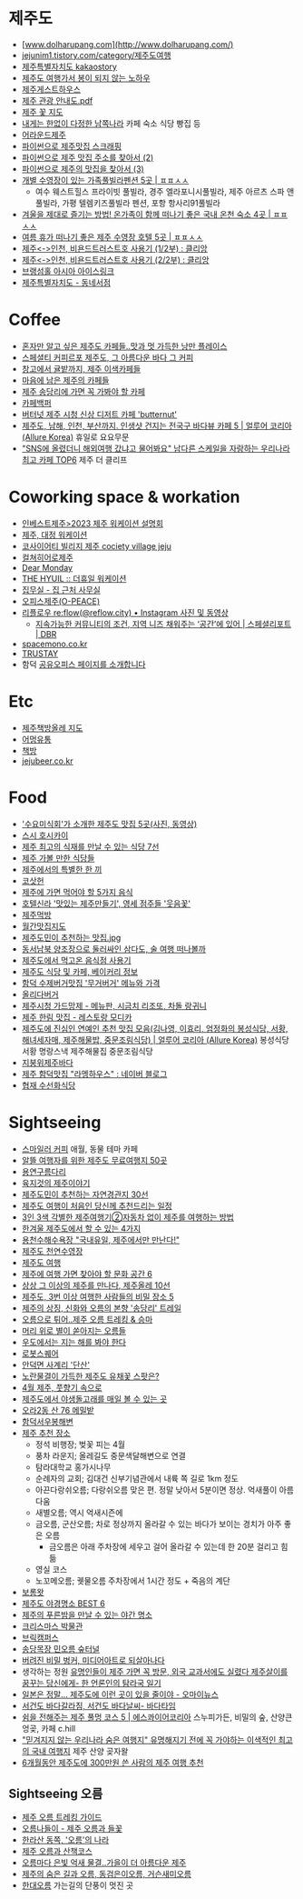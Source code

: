제주도
======
* [www.dolharupang.com](http://www.dolharupang.com/)
* [jejunim1.tistory.com/category/제주도여행](http://jejunim1.tistory.com/category/%EC%A0%9C%EC%A3%BC%EB%8F%84%EC%97%AC%ED%96%89)
* [제주특별자치도 kakaostory](https://story.kakao.com/ch/inusjeju)
* [제주도 여행가서 봉이 되지 않는 노하우](http://ppss.kr/archives/43650)
* [제주게스트하우스](http://najeju.com/)
* [제주 관광 안내도.pdf](https://drive.google.com/file/d/1ZdhV4omNkqMGcd33H8KsiDsctHE_KxMu/view)
* [제주 꽃 지도](https://www.notion.so/c2853e7433804bbc94846f956301e8da)
* [내게는 한없이 다정한 남쪽나라](https://opentutorials.org/course/4741) 카페 숙소 식당 빵집 등
* [어라운드제주](http://aroundjeju.com/)
* [파이썬으로 제주맛집 스크래핑](https://billcoreapython.tistory.com/34)
* [파이썬으로 제주 맛집 주소를 찾아서 (2)](https://billcoreapython.tistory.com/36)
* [파이썬으로 제주의 맛집을 찾아서 (3)](https://billcoreapython.tistory.com/40)
* [개별 수영장이 있는 가족풀빌라펜션 5곳 | ㅍㅍㅅㅅ](https://ppss.kr/archives/254343)
  * 여수 웨스트힐스 프라이빗 풀빌라, 경주 엘라포니시풀빌라, 제주 아르츠 스파 앤 풀빌라, 가평 텔렘키즈풀빌라 펜션, 포항 항사리91풀빌라
* [겨울을 제대로 즐기는 방법! 온가족이 함께 떠나기 좋은 국내 온천 숙소 4곳 | ㅍㅍㅅㅅ](https://ppss.kr/archives/259112)
* [여름 휴가 떠나기 좋은 제주 수영장 호텔 5곳 | ㅍㅍㅅㅅ](https://ppss.kr/archives/254519)
* [제주<->인천, 비욘드트러스트호 사용기 (1/2부) : 클리앙](https://www.clien.net/service/board/use/17505823)
* [제주<->인천, 비욘드트러스트호 사용기 (2/2부) : 클리앙](https://www.clien.net/service/board/use/17506120)
* [브랭섬홀 아시아 아이스링크](https://jejuicerink.com/)
* [제주특별자치도 - 동네서점](https://www.bookshopmap.com/jeju)

# Coffee
* [혼자만 알고 싶은 제주도 카페들..맛과 멋 가득한 낭만 플레이스](http://media.daum.net/life/food/restaurant/newsview?newsId=20150925094905846&RIGHT_LIFE=R11)
* [스페셜티 커피르포 제주도, 그 아름다운 바다 그 커피](http://bwissue.com/cafetour/99638)
* [창고에서 귤밭까지, 제주 이색카페들](http://1boon.kakao.com/share/jejumapcafe)
* [마음에 남은 제주의 카페들](https://brunch.co.kr/@zazzseo/52)
* [제주 송당리에 가면 꼭 가봐야 할 카페](http://1boon.kakao.com/share/deerlodge)
* [카페백퍼](http://place.map.daum.net/26350894)
* [버터넛 제주 시청 신상 디저트 카페 'butternut'](https://blog.naver.com/ilowajeju/222091171722)
* [제주도, 남해, 인천, 부산까지. 인생샷 건지는 전국구 바다뷰 카페 5 | 얼루어 코리아 (Allure Korea)](https://www.allurekorea.com/2022/05/26/%EA%B7%B8%EC%A0%80-%EB%A9%8D%ED%95%98%EB%8B%88-%EC%95%89%EC%95%84%EC%9E%88%EA%B3%A0-%EC%8B%B6%EC%9D%80-%EB%B0%94%EB%8B%A4-%EB%B7%B0-%EC%B9%B4%ED%8E%98) 휴일로 요요무문
* ["SNS에 올렸더니 해외여행 갔냐고 물어봐요" 남다른 스케일을 자랑하는 우리나라 최고 카페 TOP6](https://totoba.co.kr/157) 제주 더 클리프

# Coworking space & workation
* [인베스트제주>2023 제주 워케이션 설명회](https://investjeju.or.kr/workation?fbclid=IwAR1hx0IcEmVMSwrVHYbj3XDHCcWaiJgKOGyMLqWGpODT3UXbQp2hie6noXo)
* [제주, 대정 워케이션](https://jejuworknroll.oopy.io/)
* [코사이어티 빌리지 제주 cociety village jeju](https://cocietyvillage.co.kr/)
* [컬쳐히어로제주](https://cultureherojeju.net/40)
* [Dear Monday](https://dearmonday.io/)
* [THE HYUIL :: 더휴일 워케이션](https://thehyuil.co.kr/)
* [집무실 - 집 근처 사무실](https://www.jibmusil.com/)
* [오피스제주(O-PEACE)](https://o-peace.com/)
* [리플로우 re:flow(@reflow.city) • Instagram 사진 및 동영상](https://www.instagram.com/reflow.city/)
  * [지속가능한 커뮤니티의 조건, 지역 니즈 채워주는 ‘공간’에 있어 | 스페셜리포트 | DBR](https://dbr.donga.com/article/view/1101/article_no/10863/ac/search?mibextid=Zxz2cZ)
* [spacemono.co.kr](https://www.spacemono.co.kr/)
* [TRUSTAY](https://trustay.kr/)
* 함덕 [공유오피스 페이지를 소개합니다](https://blog.naver.com/shareoffice_page/223017617349)

# Etc
* [제주책방올레 지도](http://jejugoodtravel.com/pages.php?p=2_2_1_1)
* [어멍유통](http://place.map.daum.net/1854681583)
* [책방](https://www.facebook.com/jejustory/posts/10211974102740143)
* [jejubeer.co.kr](http://jejubeer.co.kr/)

# Food
* ['수요미식회'가 소개한 제주도 맛집 5곳(사진, 동영상)](http://www.huffingtonpost.kr/2015/06/18/story_n_7608864.html)
* [스시 호시카이](http://blog.naver.com/mardukas/220400592544)
* [제주 최고의 식재를 만날 수 있는 식당 7선](http://www.huffingtonpost.kr/2015/08/20/story_n_8013322.html)
* [제주 가볼 만한 식당들](https://www.google.com/maps/d/viewer?mid=zkJkYp0Gc2tM.k6v9BEmXB5A0)
* [제주에서의 특별한 한 끼](http://media.daum.net/life/outdoor/photo/newsview?newsId=20141218133132885)
* [코삿헌](http://blog.naver.com/artzon2)
* [제주에 가면 먹어야 할 5가지 음식](http://www.huffingtonpost.kr/2016/05/19/story_n_10040452.html)
* [호텔신라 '맛있는 제주만들기', 영세 점주들 '웃음꽃'](http://media.daum.net/economic/industry/newsview?newsid=20160529110022513)
* [제주먹방](https://www.facebook.com/foodjeju)
* [월간맛집지도](http://blog.naver.com/jejubnf/220948291355)
* [제주도민이 추천하는 맛집.jpg](http://mlbpark.donga.com/mp/b.php?p=1&b=bullpen&id=201703130000658981&select=&query=&user=&site=&reply=&source=&sig=hgjXGgtY63HRKfX@hca9Gf-gghlq)
* [동서남북 양조장으로 둘러싸인 삼다도, 술 여행 떠나볼까](http://v.media.daum.net/v/20170418104544259)
* [제주도에서 먹고온 음식점 사용기](https://www.clien.net/service/board/use/10748210)
* [제주도 식당 및 카페, 베이커리 정보](https://docs.google.com/spreadsheets/d/17PIrAN80zpt8Q7tg-jCC3shyv0P-YzoBhispqMrf22Y)
* [함덕 수제버거맛집 '무거버거' 메뉴와 가격](https://blog.naver.com/lingfei0212/222321921764)
* [올리다버거](https://blog.naver.com/yinjung7777/222224733506)
* [제주시청 가드망제 - 메뉴판, 시금치 리조또, 차돌 랑귀니](https://langueihr.tistory.com/31)
* [제주 한림 맛집 - 레스토랑 모디카](https://blog.naver.com/gorgeous_ha/221383368789)
* [제주도에 진심인 연예인 추천 맛집 모음(김나영, 이효리, 엄정화의 봉성식당, 서황, 해녀세자매, 제주해물밥, 중문조림식당) | 얼루어 코리아 (Allure Korea)](https://www.allurekorea.com/2022/07/28/%EC%A0%9C%EC%A3%BC%EB%8F%84%EC%97%90-%EC%A7%84%EC%8B%AC%EC%9D%B8-%EC%85%80%EB%9F%BD%EB%93%A4%EC%9D%98-%EB%A7%9B%EC%A7%91-%EB%A6%AC%EC%8A%A4%ED%8A%B8-5/) 봉성식당 서황 명랑스낵 제주해물집 중문조림식당
* [지붕위제주바다](https://www.visitjeju.net/kr/detail/view?contentsid=CNTS_000000000020381)
* [제주 함덕맛집 "라멩하우스" : 네이버 블로그](https://blog.naver.com/makafood/221454420625)
* [협재 수선화식당](https://www.youtube.com/shorts/DVFveRrwzlM)

# Sightseeing
* [스마일러 커피](http://place.map.daum.net/24370496) 애월, 동물 테마 카페
* [알뜰 여행자를 위한 제주도 무료여행지 50곳](http://jejuin.tistory.com/m/1764)
* [용연구름다리](http://place.map.daum.net/12354187)
* [육지것의 제주이야기](https://brunch.co.kr/magazine/unexploredjeju)
* [제주도민이 추천하는 자연경관지 30선](http://jejunim1.tistory.com/m/post/668)
* [제주도 여행이 처음인 당신께 추천드리는 일정](http://jejunim1.tistory.com/557)
* [3인 3색 각별한 제주여행기②자동차 없이 제주를 여행하는 방법](http://media.daum.net/life/outdoor/travel/newsview?newsId=20141223134636604&RIGHT_LIFE=R9)
* [한겨울 제주도에서 할 수 있는 4가지](http://www.huffingtonpost.kr/2015/01/18/----_n_6495230.html)
* [용천수해수욕장 "국내유일, 제주에서만 만난다!"](https://brunch.co.kr/@tuburkis/21)
* [제주도 천연수영장](http://jejuin.tistory.com/1719)
* [제주도 여행](http://blanchepoupe.tistory.com/tag/%EC%A0%9C%EC%A3%BC%EB%8F%84%20%EC%97%AC%ED%96%89)
* [제주에 여행 가면 찾아야 할 문화 공간 6](http://www.huffingtonpost.kr/2015/10/02/story_n_8231422.html)
* [상상 그 이상의 제주를 만나다, 제주올레 10선](http://media.daum.net/life/outdoor/travel/newsview?newsId=20151109000212555)
* [제주도, 3번 이상 여행한 사람들의 비밀 장소 5](https://univ20.com/10375)
* [제주의 상징, 신화와 오름의 본향 '송당리' 트레일](http://media.daum.net/life/outdoor/travel/newsview?newsId=20150707195615454&RIGHT_LIFE=R4)
* [오름으로 튀어..제주 오름 트레킹 & 승마](http://media.daum.net/life/outdoor/travel/newsview?newsId=20160118174318912)
* [머리 위로 별이 쏟아지는 오름들](http://1boon.kakao.com/share/jejumaporm)
* [우도에서는 지는 해를 봐야 한다](http://media.daum.net/life/outdoor/photo/newsview?newsId=20161007000810569)
* [로봇스퀘어](http://place.map.daum.net/999857888)
* [안덕면 사계리 '단산'](http://m.ihalla.com/Article/Read/1431615600499678254)
* [노란물결이 가득한 제주도 유채꽃 스팟은?](http://1boon.kakao.com/share/rapemap)
* [4월 제주, 풋향기 속으로](http://v.media.daum.net/v/20170323000412853)
* [제주도에서 야생돌고래를 매일 볼 수 있는 곳](http://m.blog.naver.com/dailylooksnap/220984535991)
* [오라2동 산 76 메밀밭](http://place.map.daum.net/195827111)
* [함덕서우봉해변](http://huni-go.tistory.com/72)
* [제주 추천 장소](http://mlbpark.donga.com/mp/b.php?p=1&b=bullpen&id=201709170008909347&select=&query=&user=&site=&reply=&source=&sig=h6jXGf2gg3eRKfX@hca9Rg-gLmlq)
  * 정석 비행장; 벚꽃 피는 4월
  * 풍차 라운지; 올레길도 중문색달해변으로 연결
  * 탐라대학교 홍가시나무
  * 순례자의 교회; 김대건 신부기념관에서 내륙 쪽 길로 1km 정도
  * 아끈다랑쉬오름; 다랑쉬오름 맞은 편. 정말 낮아서 5분이면 정상. 억새풀이 아름다움
  * 새별오름; 역시 억새시즌에
  * 금오름, 군산오름; 차로 정상까지 올라갈 수 있는 바다가 보이는 경치가 아주 좋은 오름
    * 금오름은 아래 주차장에 세우고 걸어 올라갈 수 있는데 한 20분 걸리고 힘듦
  * 영실 코스
  * 노꼬메오름; 궷물오름 주차장에서 1시간 정도 + 죽음의 계단
* [보롬왓](http://pgs1071.tistory.com/4477)
* [제주도 야경명소 BEST 6](https://brunch.co.kr/@gorrajeju/38)
* [제주의 푸른밤을 만날 수 있는 야간 명소](https://1boon.daum.net/jejuwithkakao/nightofjeju)
* [크리스마스 박물관](https://www.instagram.com/p/Bca6-Kvn6bN/)
* [브릭캠퍼스](https://www.facebook.com/brickcampusjeju/)
* [송당목장 민오름 숲터널](https://brunch.co.kr/@architect-shlee/934)
* [버려진 비밀 벙커, 미디어아트로 되살아나다](http://v.media.daum.net/v/20180606044504550)
* 생각하는 정원 [유명인들이 제주 가면 꼭 방문, 외국 교과서에도 실렸다 제주살이를 꿈꾸는 당신에게- 한 언론인의 탐라국 일기](https://news.v.daum.net/v/20210727185100373)
* [일본은 정말... 제주도에 이런 곳이 있을 줄이야 - 오마이뉴스](http://www.ohmynews.com/NWS_Web/View/at_pg.aspx?CNTN_CD=A0002765375)
* [서건도 바다갈라짐, 서건도 바다날씨- 바다타임](https://www.badatime.com/s-238-2.html)
* [쉼을 전해주는 제주 풀멍 코스 5 | 에스콰이어코리아](https://www.esquirekorea.co.kr/article/66836) 스누피가든, 비밀의 숲, 산양큰엉곶, 카페 c.hill
* ["믿겨지지 않는 우리나라 숨은 여행지" 유명해지기 전에 꼭 가야하는 이색적인 최고의 국내 여행지](https://totoba.co.kr/168) 제주 산양 곶자왈
* [6개월동안 제주도에 300만원 쓴 사람의 제주 여행 추천](https://brobronews.cafe24.com/?p=969)

## Sightseeing 오름
* [제주 오름 트레킹 가이드](https://github.com/hyunjun/bookmarks/blob/master/books/jeju_orm.md)
* [오름나들이 - 제주 오름과 들꽃](http://www.ormstory.kr/)
* [한라산 동쪽, '오름'의 나라](http://media.daum.net/life/outdoor/travel/newsview?newsId=20150709095818536&RIGHT_LIFE=R7)
* [제주 오름과 산책코스](https://www.clien.net/service/board/lecture/10900390?po=0&od=T31&sk=&sv=&category=&groupCd=)
* [오름마다 은빛 억새 물결..가을이 더 아름다운 제주](http://media.daum.net/life/outdoor/travel/newsview?newsId=20161011110210848)
* [제주의 숨은 길과 오름, 동검은이오름, 거슨새미오름](https://brunch.co.kr/@koreatrail/91)
* [한대오름](http://place.map.daum.net/8134820) 가는길의 단풍이 멋진 곳

